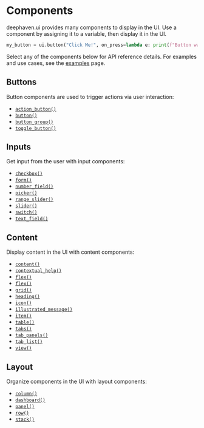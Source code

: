 # Components

deephaven.ui provides many components to display in the UI. Use a component by assigning it to a variable, then display it in the UI.

```python
my_button = ui.button("Click Me!", on_press=lambda e: print(f"Button was clicked! {e}"))
```

Select any of the components below for API reference details. For examples and use cases, see the [examples]() page.

## Buttons

Button components are used to trigger actions via user interaction:

* [`action_button()`](buttons/action_button.md)
* [`button()`](buttons/button.md)
* [`button_group()`](buttons/button_group.md)
* [`toggle_button()`](buttons/toggle_button.md)

## Inputs

Get input from the user with input components:

* [`checkbox()`](inputs/checkbox.md)
* [`form()`](inputs/form.md)
* [`number_field()`](inputs/number_field.md)
* [`picker()`](inputs/picker.md)
* [`range_slider()`](inputs/range_slider.md)
* [`slider()`](inputs/slider.md)
* [`switch()`](inputs/switch.md)
* [`text_field()`](inputs/text_field.md)

## Content

Display content in the UI with content components:

* [`content()`](content/content.md)
* [`contextual_help()`](content/contextual_help.md)
* [`flex()`](content/flex.md)
* [`flex()`](content/fragment.md)
* [`grid()`](content/grid.md)
* [`heading()`](content/heading.md)
* [`icon()`](content/icon.md)
* [`illustrated_message()`](content/illustrated_message.md)
* [`item()`](content/item.md)
* [`table()`](content/table.md)
* [`tabs()`](content/tabs.md)
* [`tab_panels()`](content/tabs.md#deephaven.ui.tab_panels)
* [`tab_list()`](content/tabs.md#deephaven.ui.tab_list)
* [`view()`](content/view.md)

## Layout

Organize components in the UI with layout components:

* [`column()`](layout/column.md)
* [`dashboard()`](layout/dashboard.md)
* [`panel()`](layout/panel.md)
* [`row()`](layout/row.md)
* [`stack()`](layout/stack.md)

